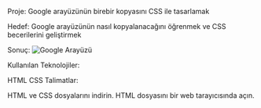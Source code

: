 

Proje: Google arayüzünün birebir kopyasını CSS ile tasarlamak

Hedef: Google arayüzünün nasıl kopyalanacağını öğrenmek ve CSS becerilerini geliştirmek

Sonuç:
<img src="Ekran görüntüsü_10-2-2024_1957_.jpg" alt="Google Arayüzü">


Kullanılan Teknolojiler:

HTML
CSS
Talimatlar:

HTML ve CSS dosyalarını indirin.
HTML dosyasını bir web tarayıcısında açın.
